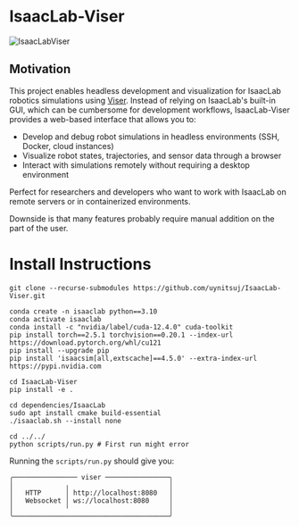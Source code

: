 # IsaacLab-Viser

![IsaacLabViser](media/IsaacLabViser.gif)

## Motivation

This project enables headless development and visualization for IsaacLab robotics simulations using [Viser](https://viser.studio/). Instead of relying on IsaacLab's built-in GUI, which can be cumbersome for development workflows, IsaacLab-Viser provides a web-based interface that allows you to:

- Develop and debug robot simulations in headless environments (SSH, Docker, cloud instances)
- Visualize robot states, trajectories, and sensor data through a browser
- Interact with simulations remotely without requiring a desktop environment

Perfect for researchers and developers who want to work with IsaacLab on remote servers or in containerized environments.

Downside is that many features probably require manual addition on the part of the user.

# Install Instructions
```
git clone --recurse-submodules https://github.com/uynitsuj/IsaacLab-Viser.git

conda create -n isaaclab python==3.10
conda activate isaaclab
conda install -c "nvidia/label/cuda-12.4.0" cuda-toolkit
pip install torch==2.5.1 torchvision==0.20.1 --index-url https://download.pytorch.org/whl/cu121
pip install --upgrade pip
pip install 'isaacsim[all,extscache]==4.5.0' --extra-index-url https://pypi.nvidia.com

cd IsaacLab-Viser
pip install -e .

cd dependencies/IsaacLab
sudo apt install cmake build-essential
./isaaclab.sh --install none

cd ../../
python scripts/run.py # First run might error

```

Running the `scripts/run.py` should give you:

```
╭──────────────── viser ────────────────╮
│             ╷                         │
│   HTTP      │ http://localhost:8080   │
│   Websocket │ ws://localhost:8080     │
│             ╵                         │
╰───────────────────────────────────────╯

```
